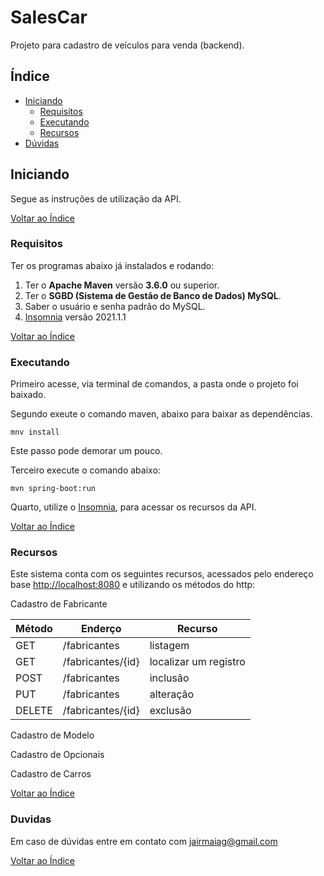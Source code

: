 # SalesCar

Projeto para cadastro de veículos para venda (backend).

## Índice

- [Iniciando](#iniciando)
  - [Requisitos](#requisitos)
  - [Executando](#executando)
  - [Recursos](#recursos)
- [Dúvidas](#duvidas)

## Iniciando

Segue as instruções de utilização da API.

[Voltar ao Índice](#salescar)

### Requisitos
Ter os programas abaixo já instalados e rodando:
 
1. Ter o **Apache Maven** versão **3.6.0** ou superior.
2. Ter o **SGBD (Sistema de Gestão de Banco de Dados) MySQL**.
3. Saber o usuário e senha padrão do MySQL.
4. [Insomnia](https://insomnia.rest/) versão 2021.1.1

[Voltar ao Índice](#salescar)

### Executando

Primeiro acesse, via terminal de comandos, a pasta onde o projeto foi baixado.

Segundo exeute o comando maven, abaixo para baixar as dependências.

`mnv install`

Este passo pode demorar um pouco.

Terceiro execute o comando abaixo:

`mvn spring-boot:run`

Quarto, utilize o [Insomnia](https://insomnia.rest/), para acessar os recursos da API.

[Voltar ao Índice](#salescar)

### Recursos

Este sistema conta com os seguintes recursos, acessados pelo endereço base [http://localhost:8080](http://localhost:8080) e utilizando os métodos do http:

Cadastro de Fabricante


| Método | Enderço           | Recurso               |
|--------|-------------------|-----------------------|
| GET    | /fabricantes      | listagem              |
| GET    | /fabricantes/{id} | localizar um registro |
| POST   | /fabricantes      | inclusão              |
| PUT    | /fabricantes      | alteração             |
| DELETE | /fabricantes/{id} | exclusão              |
 	 	

Cadastro de Modelo

Cadastro de Opcionais

Cadastro de Carros

[Voltar ao Índice](#salescar)

### Duvidas

Em caso de dúvidas entre em contato com [jairmaiag@gmail.com](jairmaiag@gmail.com)

[Voltar ao Índice](#salescar)